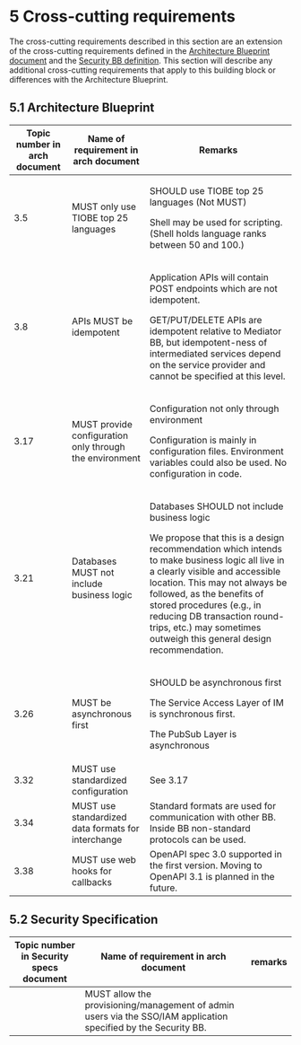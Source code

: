 # 5 Cross-cutting requirements

The cross-cutting requirements described in this section are an extension of the cross-cutting requirements defined in the [Architecture Blueprint document](https://docs.google.com/document/d/12b696fHlOAAHygFF5-XxUJkFyFjMIV99VDKZTXnnAkg/edit) and the [Security BB definition](https://docs.google.com/document/d/11Jofvxb418iCvKGzCJuOAvSUFF2eMGowJkn5ooe\_k6Y/edit#heading=h.kzsl1mf6mtz8). This section will describe any additional cross-cutting requirements that apply to this building block or differences with the Architecture Blueprint.

## **5.1 Architecture Blueprint**

|  Topic number in arch document |  Name of requirement in arch document                   |  Remarks                                                                                                                                                                                                                                                                                                                                                                                   |
| ------------------------------ | ------------------------------------------------------- | ------------------------------------------------------------------------------------------------------------------------------------------------------------------------------------------------------------------------------------------------------------------------------------------------------------------------------------------------------------------------------------------ |
| 3.5                            | MUST only use TIOBE top 25 languages                    | <p>SHOULD use TIOBE top 25 languages (Not MUST)</p><p>Shell may be used for scripting. (Shell holds language ranks between 50 and 100.)</p>                                                                                                                                                                                                                                                |
| 3.8                            | APIs MUST be idempotent                                 | <p>Application APIs will contain POST endpoints which are not idempotent.</p><p>GET/PUT/DELETE APIs are idempotent relative to Mediator BB, but idempotent-ness of intermediated services depend on the service provider and cannot be specified at this level.</p>                                                                                                                        |
| 3.17                           | MUST provide configuration only through the environment | <p>Configuration not only through environment</p><p>Configuration is mainly in configuration files. Environment variables could also be used. No configuration in code.</p>                                                                                                                                                                                                                |
| 3.21                           | Databases MUST not include business logic               | <p>Databases SHOULD not include business logic</p><p>We propose that this is a design recommendation which intends to make business logic all live in a clearly visible and accessible location. This may not always be followed, as the benefits of stored procedures (e.g., in reducing DB transaction round-trips, etc.) may sometimes outweigh this general design recommendation.</p> |
| 3.26                           | MUST be asynchronous first                              | <p>SHOULD be asynchronous first</p><p>The Service Access Layer of IM is synchronous first.</p><p>The PubSub Layer is asynchronous</p>                                                                                                                                                                                                                                                      |
| 3.32                           | MUST use standardized configuration                     | See 3.17                                                                                                                                                                                                                                                                                                                                                                                   |
| 3.34                           | MUST use standardized data formats for interchange      | Standard formats are used for communication with other BB. Inside BB non-standard protocols can be used.                                                                                                                                                                                                                                                                                   |
| 3.38                           | MUST use web hooks for callbacks                        | OpenAPI spec 3.0 supported in the first version. Moving to OpenAPI 3.1 is planned in the future.                                                                                                                                                                                                                                                                                           |

## **5.2 Security Specification**

|  Topic number in Security specs document |  Name of requirement in arch document                                                                           | remarks |
| ---------------------------------------- | --------------------------------------------------------------------------------------------------------------- | ------- |
|                                          | MUST allow the provisioning/management of admin users via the SSO/IAM application specified by the Security BB. |         |
